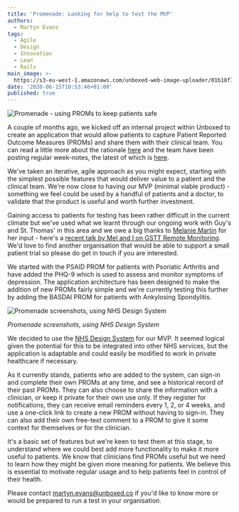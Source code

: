 ```yaml
---
title: 'Promenade: Looking for help to test the MVP'
authors:
  - Martyn Evans
tags:
  - Agile
  - Design
  - Innovation
  - Lean
  - Rails
main_image: >-
  https://s3-eu-west-1.amazonaws.com/unboxed-web-image-uploader/01b18f738f8b2c76091330f533121d72.png
date: '2020-06-15T10:53:46+01:00'
published: true
---
```

![Promenade - using PROMs to keep patients safe](https://s3-eu-west-1.amazonaws.com/unboxed-web-image-uploader/01b18f738f8b2c76091330f533121d72.png)

A couple of months ago, we kicked off an internal project within Unboxed to create an application that would allow patients to capture Patient Reported Outcome Measures (PROMs) and share them with their clinical team. You can read a little more about the rationale [here](https://unboxed.co/blog/using-patient-reported-outcome-measures-proms-to-keep-patients-safe/) and the team have been posting regular week-notes, the latest of which is [here](https://unboxed.co/blog/promenade-weeknotes-6/).

We've taken an iterative, agile approach as you might expect, starting with the simplest possible features that would deliver value to a patient and the clinical team. We're now close to having our MVP (minimal viable product) - something we feel could be used by a handful of patients and a doctor, to validate that the product is useful and worth further investment.

Gaining access to patients for testing has been rather difficult in the current climate but we've used what we learnt through our ongoing work with Guy's and St. Thomas' in this area and we owe a big thanks to [Melanie Martin](https://twitter.com/melrheum) for her input - here's a [recent talk by Mel and I on GSTT Remote Monitoring](https://vimeo.com/421105181). We'd love to find another organisation that would be able to support a small patient trial so please do get in touch if you are interested.

We started with the PSAID PROM for patients with Psoriatic Arthritis and have added the PHQ-9 which is used to assess and monitor symptoms of depression. The application architecture has been designed to make the addition of new PROMs fairly simple and we're currently testing this further by adding the BASDAI PROM for patients with Ankylosing Spondylitis.

![Promenade screenshots, using NHS Design System](https://s3-eu-west-1.amazonaws.com/unboxed-web-image-uploader/483c1887daf1caf13f2fa5233d1ec006.jpg)

_Promenade screenshots, using NHS Design System_

We decided to use the [NHS Design System](https://service-manual.nhs.uk/design-system) for our MVP. It seemed logical given the potential for this to be integrated into other NHS services, but the application is adaptable and could easily be modified to work in private healthcare if necessary.

As it currently stands, patients who are added to the system, can sign-in and complete their own PROMs at any time, and see a historical record of their past PROMs. They can also choose to share the information with a clinician, or keep it private for their own use only. If they register for notifications, they can receive email reminders every 1, 2, or 4 weeks, and use a one-click link to create a new PROM without having to sign-in. They can also add their own free-text comment to a PROM to give it some context for themselves or for the clinician.

It's a basic set of features but we're keen to test them at this stage, to understand where we could best add more functionality to make it more useful to patients. We know that clinicians find PROMs useful but we need to learn how they might be given more meaning for patients. We believe this is essential to motivate regular usage and to help patients feel in control of their health.

Please contact martyn.evans@unboxed.co if you'd like to know more or would be prepared to run a test in your organisation.
